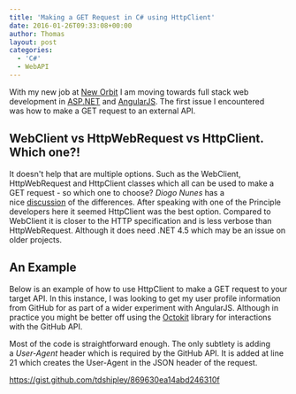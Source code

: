 ```yaml
---
title: 'Making a GET Request in C# using HttpClient'
date: 2016-01-26T09:33:08+00:00
author: Thomas
layout: post
categories:
  - 'C#'
  - WebAPI
---
```

With my new job at [New Orbit](https://www.neworbit.co.uk/) I am moving towards full stack web development in [ASP.NET](http://www.asp.net/) and [AngularJS](https://angularjs.org/). The first issue I encountered was how to make a GET request to an external API.

## WebClient vs HttpWebRequest vs HttpClient. Which one?!

It doesn't help that are multiple options. Such as the WebClient, HttpWebRequest and HttpClient classes which all can be used to make a GET request - so which one to choose? _Diogo Nunes_ has a nice [discussion](http://www.diogonunes.com/blog/webclient-vs-httpclient-vs-httpwebrequest/) of the differences. After speaking with one of the Principle developers here it seemed HttpClient was the best option. Compared to WebClient it is closer to the HTTP specification and is less verbose than HttpWebRequest. Although it does need .NET 4.5 which may be an issue on older projects.

## An Example

Below is an example of how to use HttpClient to make a GET request to your target API. In this instance, I was looking to get my user profile information from GitHub for as part of a wider experiment with AngularJS. Although in practice you might be better off using the [Octokit](https://github.com/octokit/octokit.net) library for interactions with the GitHub API.

Most of the code is straightforward enough. The only subtlety is adding a _User-Agent_ header which is required by the GitHub API. It is added at line 21 which creates the User-Agent in the JSON header of the request.

https://gist.github.com/tdshipley/869630ea14abd246310f